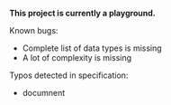 **This project is currently a playground.**

Known bugs:

* Complete list of data types is missing
* A lot of complexity is missing

Typos detected in specification:

* documnent
